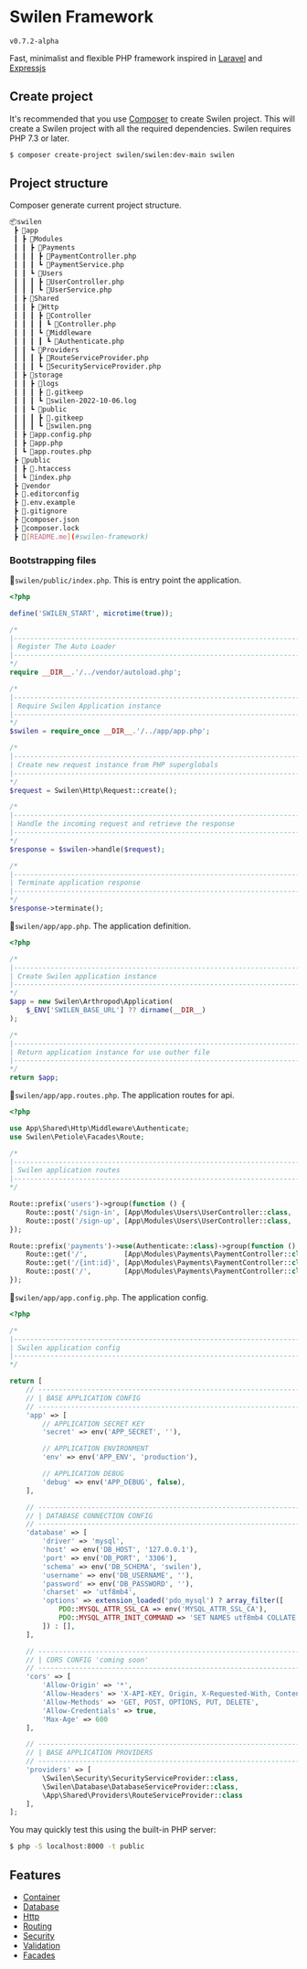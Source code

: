 # Swilen Framework

`v0.7.2-alpha`

Fast, minimalist and flexible PHP framework inspired in [Laravel](https://laravel.com) and [Expressjs](https://expressjs.com)

## Create project

It's recommended that you use [Composer](https://getcomposer.org/) to create Swilen project.
This will create a Swilen project with all the required dependencies. Swilen requires PHP 7.3 or later.

```bash
$ composer create-project swilen/swilen:dev-main swilen
```

## Project structure

Composer generate current project structure.

```bash
📦swilen
 ┣ 📂app
 ┃ ┣ 📂Modules
 ┃ ┃ ┣ 📂Payments
 ┃ ┃ ┃ ┣ 📜PaymentController.php
 ┃ ┃ ┃ ┗ 📜PaymentService.php
 ┃ ┃ ┗ 📂Users
 ┃ ┃ ┃ ┣ 📜UserController.php
 ┃ ┃ ┃ ┗ 📜UserService.php
 ┃ ┣ 📂Shared
 ┃ ┃ ┣ 📂Http
 ┃ ┃ ┃ ┣ 📂Controller
 ┃ ┃ ┃ ┃ ┗ 📜Controller.php
 ┃ ┃ ┃ ┗ 📂Middleware
 ┃ ┃ ┃ ┃ ┗ 📜Authenticate.php
 ┃ ┃ ┗ 📂Providers
 ┃ ┃ ┃ ┣ 📜RouteServiceProvider.php
 ┃ ┃ ┃ ┗ 📜SecurityServiceProvider.php
 ┃ ┣ 📂storage
 ┃ ┃ ┣ 📂logs
 ┃ ┃ ┃ ┣ 📜.gitkeep
 ┃ ┃ ┃ ┗ 📜swilen-2022-10-06.log
 ┃ ┃ ┗ 📂public
 ┃ ┃ ┃ ┣ 📜.gitkeep
 ┃ ┃ ┃ ┗ 📜swilen.png
 ┃ ┣ 📜app.config.php
 ┃ ┣ 📜app.php
 ┃ ┗ 📜app.routes.php
 ┣ 📂public
 ┃ ┣ 📜.htaccess
 ┃ ┗ 📜index.php
 ┣ 📂vendor
 ┣ 📜.editorconfig
 ┣ 📜.env.example
 ┣ 📜.gitignore
 ┣ 📜composer.json
 ┣ 📜composer.lock
 ┣ 📜[README.me](#swilen-framework)
```

### Bootstrapping files

📜`swilen/public/index.php`. This is entry point the application.

```PHP
<?php

define('SWILEN_START', microtime(true));

/*
|--------------------------------------------------------------------------
| Register The Auto Loader
|--------------------------------------------------------------------------
*/
require __DIR__.'/../vendor/autoload.php';

/*
|--------------------------------------------------------------------------
| Require Swilen Application instance
|--------------------------------------------------------------------------
*/
$swilen = require_once __DIR__.'/../app/app.php';

/*
|--------------------------------------------------------------------------
| Create new request instance from PHP superglobals
|--------------------------------------------------------------------------
*/
$request = Swilen\Http\Request::create();

/*
|--------------------------------------------------------------------------
| Handle the incoming request and retrieve the response
|--------------------------------------------------------------------------
*/
$response = $swilen->handle($request);

/*
|--------------------------------------------------------------------------
| Terminate application response
|--------------------------------------------------------------------------
*/
$response->terminate();

```

📜`swilen/app/app.php`. The application definition.

```PHP
<?php

/*
|--------------------------------------------------------------------------
| Create Swilen application instance
|--------------------------------------------------------------------------
*/
$app = new Swilen\Arthropod\Application(
    $_ENV['SWILEN_BASE_URL'] ?? dirname(__DIR__)
);

/*
|--------------------------------------------------------------------------
| Return application instance for use outher file
|--------------------------------------------------------------------------
*/
return $app;

```

📜`swilen/app/app.routes.php`. The application routes for api.

```PHP
<?php

use App\Shared\Http\Middleware\Authenticate;
use Swilen\Petiole\Facades\Route;

/*
|--------------------------------------------------------------------------
| Swilen application routes
|--------------------------------------------------------------------------
*/

Route::prefix('users')->group(function () {
    Route::post('/sign-in', [App\Modules\Users\UserController::class, 'userSignIn']);
    Route::post('/sign-up', [App\Modules\Users\UserController::class, 'userSignUp']);
});

Route::prefix('payments')->use(Authenticate::class)->group(function () {
    Route::get('/',         [App\Modules\Payments\PaymentController::class, 'index']);
    Route::get('/{int:id}', [App\Modules\Payments\PaymentController::class, 'find']);
    Route::post('/',        [App\Modules\Payments\PaymentController::class, 'store']);
});

```

📜`swilen/app/app.config.php`. The application config.

```PHP
<?php

/*
|--------------------------------------------------------------------------
| Swilen application config
|--------------------------------------------------------------------------
*/

return [
    // -------------------------------------------------------------------
    // | BASE APPLICATION CONFIG
    // -------------------------------------------------------------------
    'app' => [
        // APPLICATION SECRET KEY
        'secret' => env('APP_SECRET', ''),

        // APPLICATION ENVIRONMENT
        'env' => env('APP_ENV', 'production'),

        // APPLICATION DEBUG
        'debug' => env('APP_DEBUG', false),
    ],

    // ------------------------------------------------------------------
    // | DATABASE CONNECTION CONFIG
    // ------------------------------------------------------------------
    'database' => [
        'driver' => 'mysql',
        'host' => env('DB_HOST', '127.0.0.1'),
        'port' => env('DB_PORT', '3306'),
        'schema' => env('DB_SCHEMA', 'swilen'),
        'username' => env('DB_USERNAME', ''),
        'password' => env('DB_PASSWORD', ''),
        'charset' => 'utf8mb4',
        'options' => extension_loaded('pdo_mysql') ? array_filter([
            PDO::MYSQL_ATTR_SSL_CA => env('MYSQL_ATTR_SSL_CA'),
            PDO::MYSQL_ATTR_INIT_COMMAND => 'SET NAMES utf8mb4 COLLATE utf8_unicode_ci;',
        ]) : [],
    ],

    // ------------------------------------------------------------------
    // | CORS CONFIG 'coming soon'
    // ------------------------------------------------------------------
    'cors' => [
        'Allow-Origin' => '*',
        'Allow-Headers' => 'X-API-KEY, Origin, X-Requested-With, Content-Type, Accept, Access-Control-Request-Method',
        'Allow-Methods' => 'GET, POST, OPTIONS, PUT, DELETE',
        'Allow-Credentials' => true,
        'Max-Age' => 600
    ],

    // ------------------------------------------------------------------
    // | BASE APPLICATION PROVIDERS
    // ------------------------------------------------------------------
    'providers' => [
        \Swilen\Security\SecurityServiceProvider::class,
        \Swilen\Database\DatabaseServiceProvider::class,
        \App\Shared\Providers\RouteServiceProvider::class
    ],
];

```

You may quickly test this using the built-in PHP server:

```bash
$ php -S localhost:8000 -t public
```

## Features

-   [Container](#container)
-   [Database](#database)
-   [Http](#http)
-   [Routing](#routing)
-   [Security](#security)
-   [Validation](#alidation)
-   [Facades](#facade)
